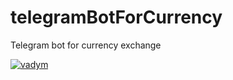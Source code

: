 # telegramBotForCurrency
Telegram bot for currency exchange


[![vadym](https://circleci.com/gh/vadym01/telegramBotForCurrency.svg?style=svg)](https://app.circleci.com/pipelines/github/vadym01/telegramBotForCurrency?invite=true)



